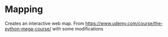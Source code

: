 # Mapping

Creates an interactive web map.
From https://www.udemy.com/course/the-python-mega-course/ with some modifications
